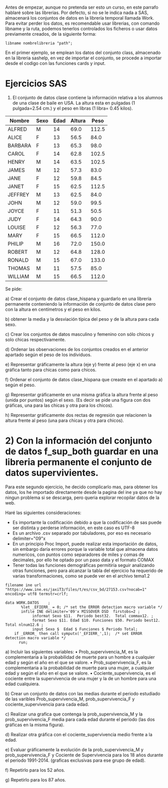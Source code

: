 Antes de empezar, aunque no pretenda ser esto un curso, en este parrafo hablaré sobre las librerias.
Por defecto, si no se le indica nada a SAS, almacenará los conjuntos de datos en la librería temporal llamada Work.
Para evitar perder los datos, es recomendable usar librerias, con comando libname y la ruta, podemos tenerlos controlados los ficheros o usar datos previamente creados, de la siguiente forma:
```SAS
libname nombrelibreria "path";
```
En el primer ejemplo, se emplean los datos del conjunto class, almacenado en la libreria sashelp, en vez de importar el conjunto, se procede a importar desde el codigo con las funciones cards y input.
# Ejercicios SAS

1) El conjunto de datos clase contiene la información relativa a los alumnos de una clase de baile en USA. La altura esta en pulgadas (1 pulgada=2.54 cm.) y el peso en libras (1 libra= 0.45 kilos).


| Nombre | Sexo | Edad | Altura | Peso |
| ------ | ---- | ---- | ------ | ---- |
| ALFRED | M    | 14   | 69.0   | 112.5|
| ALICE  | F    | 13   | 56.5   | 84.0 |
| BARBARA| F    | 13   | 65.3   | 98.0 |
| CAROL  | F    | 14   | 62.8   | 102.5|
| HENRY  | M    | 14   | 63.5   | 102.5|
| JAMES  | M    | 12   | 57.3   | 83.0 |
| JANE   | F    | 12   | 59.8   | 84.5 |
| JANET  | F    | 15   | 62.5   | 112.5|
| JEFFREY| M    | 13   | 62.5   | 84.0 |
| JOHN   | M    | 12   | 59.0   | 99.5 |
| JOYCE  | F    | 11   | 51.3   | 50.5 |
| JUDY   | F    | 14   | 64.3   | 90.0 |
| LOUISE | F    | 12   | 56.3   | 77.0 |
| MARY   | F    | 15   | 66.5   | 112.0|
| PHILIP | M    | 16   | 72.0   | 150.0|
| ROBERT | M    | 12   | 64.8   | 128.0|
| RONALD | M    |15   |67.0 |133.0|
|THOMAS |M    |11 |57.5 |85.0 |
|WILLIAM |M |15 |66.5 |112.0|

Se pide:

a) Crear el conjunto de datos clase_hispana y guardarlo en una librería permanente conteniendo la información de conjunto de datos clase pero con la altura en centímetros y el peso en kilos.

b) obtener la media y la desviación típica del peso y de la altura para cada sexo. 

c)  Crear los conjuntos de datos masculino y femenino con sólo chicos y solo chicas respectivamente. 

d) Ordenar las observaciones de los conjuntos creados en el anterior apartado según el peso de los individuos. 

e) Representar gráficamente la altura (eje y) frente al peso (eje x) en una gráfica tanto para chicas como para chicos. 

f) Ordenar el conjunto de datos clase_hispana que creaste en el apartado a) según el peso. 

g) Representar gráficamente en una misma gráfica la altura frente al peso (unida por puntos) según el sexo. (Es decir se pide una figura con dos gráficas,  una para las chicas y otra para los chicos). 

h) Representar gráficamente dos rectas de regresión que relacionen la altura frente al peso (una para chicas y otra para chicos). 


# 2)  Con la información del conjunto de datos f_sup_both guardar en una libreria permanente el conjunto de datos supervivientes. 

Para este segundo ejercicio, he decido complicarlo mas, para obtener los datos, los he importado directamente desde la pagina del ine ya que no hay ningun problema si se descarga, pero queria explorar recopilar datos de la web.

Haré las siguientes consideraciones:
* Es importante la codificación debido a que la codificación de sas puede ser distinta y perderse información, en este caso es UTF-8
* Es un archivo .csv separado por tabuladores, por eso es necesario delimiter="09"x
* En un principio Proc Import, puede realizar esta importación de datos, sin embargo daría errores porque la variable total que almacena datos numericos, con puntos como separadores de miles y comas de decimales, por ello he optado por un paso data y el formato COMAX
* Tener todas las funciones demográficas permitiría seguir analizando otras funciones, pero para alcanzar la tabla del ejercicio ha requerido de varias transformaciones, como se puede ver en el archivo tema1.2



```SAS
filename ine url "https://www.ine.es/jaxiT3/files/t/es/csv_bd/27153.csv?nocab=1" encoding= utf8 termstr=crlf;

data WORK.DATOS    ;
       %let _EFIERR_ = 0; /* set the ERROR detection macro variable */
       infile INE delimiter='09'x MISSOVER DSD  firstobs=2 ;
      	    informat Sexo $11.  Periodo best32.  Total commax12. ;
       		format Sexo $11. Edad $10. Funciones $50. Periodo best12.  Total nlnum12.6 ;
			input Sexo $  Edad $ Funciones $ Periodo Total;
    if _ERROR_ then call symputx('_EFIERR_',1);  /* set ERROR detection macro variable */
      run;
```

  a)  Incluir las siguientes variables: 
    • Prob_supervivencia_M, es la complementaria a la probabilidad de muerte para un hombre a cualquier edad y según el año en el que se valore. 
    • Prob_supervivencia_F, es la complementaria a la probabilidad de muerte para una mujer, a cualquier edad y según el año en el que se valore. 
    • Cociente_supervivencia,  es el cociente entre la supervivencia de una mujer y la de un hombre para una edad cualquiera. 
    
b) Crear un conjunto de datos con las medias durante el periodo estudiado de las varibles Prob_supervivencia_M, prob_supervivencia_F y cociente_supervivencia para cada edad. 

c) Realizar una grafica que contenga la prob_supervivencia_M y la prob_supervivencia_F media para cada edad  durante el periodo (las dos gráficas en la misma figura). 

d) Realizar otra gráfica con el cociente_supervivencia medio frente a la  edad. 

e) Evaluar gráficamente la evolución de la prob_supervivencia_M y prob_supervivencia_F y Cociente de Supervivencia para los 18 años durante el periodo 1991-2014. (graficas exclusivas para ese grupo de edad). 

f) Repetirlo para los 52 años.

g) Repetirlo para los 87 años. 
